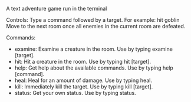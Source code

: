 A text adventure game run in the terminal

Controls:
Type a command followed by a target. For example: hit goblin
Move to the next room once all enemies in the current room are defeated.

Commands:
- examine: Examine a creature in the room. Use by typing examine [target].
- hit: Hit a creature in the room. Use by typing hit [target].
- help: Get help about the available commands. Use by typing help [command].
- heal: Heal for an amount of damage. Use by typing heal.
- kill: Immediately kill the target. Use by typing kill [target].
- status: Get your own status. Use by typing status.
